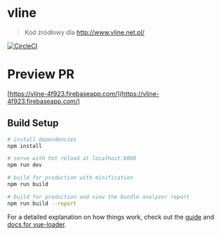# vline

> Kod źródłowy dla http://www.vline.net.pl/

[![CircleCI](https://circleci.com/gh/kumalg/vline.svg?style=svg&circle-token=9f088a1298e87fb143cca05b4e1fa4c9828f1d25)](https://circleci.com/gh/kumalg/vline)

# Preview PR

[https://vline-4f923.firebaseapp.com/](https://vline-4f923.firebaseapp.com/)

## Build Setup

``` bash
# install dependencies
npm install

# serve with hot reload at localhost:8080
npm run dev

# build for production with minification
npm run build

# build for production and view the bundle analyzer report
npm run build --report
```

For a detailed explanation on how things work, check out the [guide](http://vuejs-templates.github.io/webpack/) and [docs for vue-loader](http://vuejs.github.io/vue-loader).
